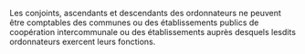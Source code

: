 Les conjoints, ascendants et descendants des ordonnateurs ne peuvent être comptables des communes ou des établissements publics de coopération intercommunale ou des établissements auprès desquels lesdits ordonnateurs exercent leurs fonctions.